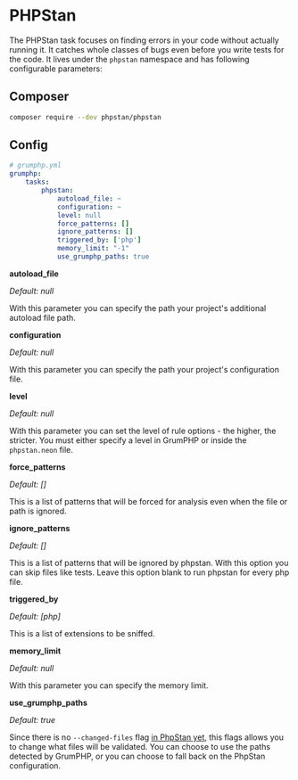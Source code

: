 # PHPStan

The PHPStan task focuses on finding errors in your code without actually running it. It catches whole classes of bugs even before you write tests for the code.
It lives under the `phpstan` namespace and has following configurable parameters:

## Composer
```bash
composer require --dev phpstan/phpstan
```

## Config
```yaml
# grumphp.yml
grumphp:
    tasks:
        phpstan:
            autoload_file: ~
            configuration: ~
            level: null
            force_patterns: []
            ignore_patterns: []
            triggered_by: ['php']
            memory_limit: "-1"
            use_grumphp_paths: true
```

**autoload_file**

*Default: null*

With this parameter you can specify the path your project's additional autoload file path.

**configuration**

*Default: null*

With this parameter you can specify the path your project's configuration file.

**level**

*Default: null*

With this parameter you can set the level of rule options - the higher, the stricter.
You must either specify a level in GrumPHP or inside the `phpstan.neon` file.

**force_patterns**

*Default: []*

This is a list of patterns that will be forced for analysis even when the file or path is ignored.

**ignore_patterns**

*Default: []*

This is a list of patterns that will be ignored by phpstan. With this option you can skip files like tests. Leave this option blank to run phpstan for every php file.

**triggered_by**

*Default: [php]*

This is a list of extensions to be sniffed.

**memory_limit**

*Default: null*

With this parameter you can specify the memory limit.


**use_grumphp_paths**

*Default: true*

Since there is no `--changed-files` flag [in PhpStan yet](https://github.com/phpstan/phpstan/issues/934#issuecomment-383002766),
this flags allows you to change what files will be validated.
You can choose to use the paths detected by GrumPHP, or you can choose to fall back on the PhpStan configuration.
